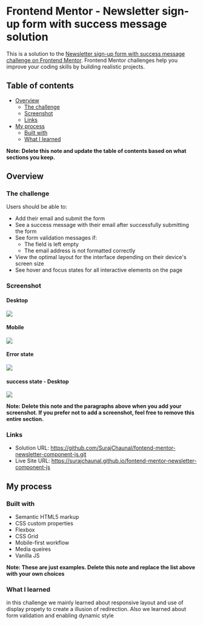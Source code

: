 # Frontend Mentor - Newsletter sign-up form with success message solution

This is a solution to the [Newsletter sign-up form with success message challenge on Frontend Mentor](https://www.frontendmentor.io/challenges/newsletter-signup-form-with-success-message-3FC1AZbNrv). Frontend Mentor challenges help you improve your coding skills by building realistic projects.

## Table of contents

- [Overview](#overview)
  - [The challenge](#the-challenge)
  - [Screenshot](#screenshot)
  - [Links](#links)
- [My process](#my-process)
  - [Built with](#built-with)
  - [What I learned](#what-i-learned)

**Note: Delete this note and update the table of contents based on what sections you keep.**

## Overview

### The challenge

Users should be able to:

- Add their email and submit the form
- See a success message with their email after successfully submitting the form
- See form validation messages if:
  - The field is left empty
  - The email address is not formatted correctly
- View the optimal layout for the interface depending on their device's screen size
- See hover and focus states for all interactive elements on the page

### Screenshot

#### Desktop

![](./desktop-preview.png)

#### Mobile

![](./mobile-preview.png)

#### Error state

![](./mobile-error.png)

#### success state - Desktop

![](./success-state.png)

**Note: Delete this note and the paragraphs above when you add your screenshot. If you prefer not to add a screenshot, feel free to remove this entire section.**

### Links

- Solution URL: https://github.com/SurajChaunal/fontend-mentor-newsletter-component-js.git
- Live Site URL: https://surajchaunal.github.io/fontend-mentor-newsletter-component-js

## My process

### Built with

- Semantic HTML5 markup
- CSS custom properties
- Flexbox
- CSS Grid
- Mobile-first workflow
- Media queires
- Vanilla JS

**Note: These are just examples. Delete this note and replace the list above with your own choices**

### What I learned

in this challenge we mainly learned about responsive layout and use of display propety to create a illusion of redirection. Also we learned about form validation and enabling dynamic style
